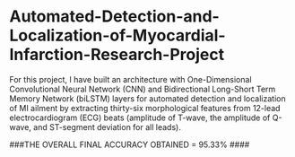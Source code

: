 # Automated-Detection-and-Localization-of-Myocardial-Infarction-Research-Project


For this project, I have built an architecture with One-Dimensional Convolutional Neural Network (CNN) and Bidirectional Long-Short Term Memory Network (biLSTM) layers for automated detection and localization of MI ailment by extracting thirty-six morphological features from 12-lead electrocardiogram (ECG) beats (amplitude of T-wave, the amplitude of Q-wave, and ST-segment deviation for all leads).

###THE OVERALL FINAL ACCURACY OBTAINED = 95.33% ####
